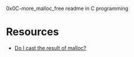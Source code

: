 0x0C-more_malloc_free readme in C programming
# Resources
* <a href="https://stackoverflow.com/questions/605845/do-i-cast-the-result-of-malloc">Do I cast the result of malloc?<a/>
